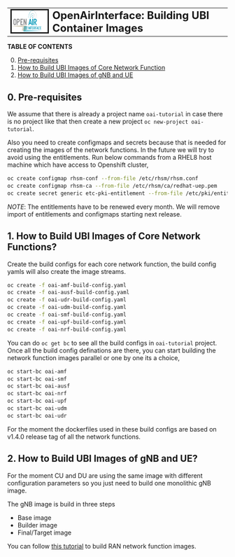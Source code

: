 <table style="border-collapse: collapse; border: none;">
  <tr style="border-collapse: collapse; border: none;">
    <td style="border-collapse: collapse; border: none;">
      <a href="http://www.openairinterface.org/">
         <img src="../docs/images/oai_final_logo.png" alt="" border=3 height=50 width=150>
         </img>
      </a>
    </td>
    <td style="border-collapse: collapse; border: none; vertical-align: center;">
      <b><font size = "5">OpenAirInterface: Building UBI Container Images</font></b>
    </td>
  </tr>
</table>

**TABLE OF CONTENTS**

0.  [Pre-requisites](#0-pre-requisites)
1.  [How to Build UBI Images of Core Network Function](#1-how-to-build-ubi-images-of-core-network-functions)
2.  [How to Build UBI Images of gNB and UE](#2-how-to-build-ubi-images-of-gnb-and-ue)


## 0. Pre-requisites

We assume that there is already a project name `oai-tutorial` in case there is no project like that then create a new project `oc new-project oai-tutorial`. 

Also you need to create configmaps and secrets because that is needed for creating the images of the network functions. In the future we will try to avoid using the entitlements. Run below commands from a RHEL8 host machine which have access to Openshift cluster,

```bash
oc create configmap rhsm-conf --from-file /etc/rhsm/rhsm.conf
oc create configmap rhsm-ca --from-file /etc/rhsm/ca/redhat-uep.pem
oc create secret generic etc-pki-entitlement --from-file /etc/pki/entitlement/<pem>.pem --from-file /etc/pki/entitlement/<key>-key.pem
```

*NOTE*: The entitlements have to be renewed every month. We will remove import of entitlements and configmaps starting next release. 

## 1. How to Build UBI Images of Core Network Functions?

Create the build configs for each core network function, the build config yamls will also create the image streams.

```bash
oc create -f oai-amf-build-config.yaml
oc create -f oai-ausf-build-config.yaml
oc create -f oai-udr-build-config.yaml
oc create -f oai-udm-build-config.yaml
oc create -f oai-smf-build-config.yaml
oc create -f oai-upf-build-config.yaml
oc create -f oai-nrf-build-config.yaml
```

You can do `oc get bc` to see all the build configs in `oai-tutorial` project. Once all the build config definations are there, you can start building the network function images parallel or one by one its a choice, 

``` bash
oc start-bc oai-amf 
oc start-bc oai-smf 
oc start-bc oai-ausf 
oc start-bc oai-nrf
oc start-bc oai-upf
oc start-bc oai-udm
oc start-bc oai-udr
```

For the moment the dockerfiles used in these build configs are based on v1.4.0 release tag of all the network functions. 

## 2. How to Build UBI Images of gNB and UE?

For the moment CU and DU are using the same image with different configuration parameters so you just need to build one monolithic gNB image. 

The gNB image is build in three steps
- Base image
- Builder image
- Final/Target image

You can follow [this tutorial](https://gitlab.eurecom.fr/oai/openairinterface5g/-/blob/develop/openshift/README.md?ref_type=heads) to build RAN network function images. 
